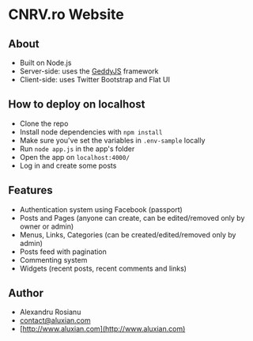 # CNRV.ro Website

## About
- Built on Node.js
- Server-side: uses the [GeddyJS](http://geddyjs.org/) framework
- Client-side: uses Twitter Bootstrap and Flat UI

## How to deploy on localhost
- Clone the repo
- Install node dependencies with `npm install`
- Make sure you've set the variables in `.env-sample` locally
- Run `node app.js` in the app's folder
- Open the app on `localhost:4000/`
- Log in and create some posts

## Features
- Authentication system using Facebook (passport)
- Posts and Pages (anyone can create, can be edited/removed only by owner or admin)
- Menus, Links, Categories (can be created/edited/removed only by admin)
- Posts feed with pagination
- Commenting system
- Widgets (recent posts, recent comments and links)

## Author
- Alexandru Rosianu
- [contact@aluxian.com](mailto:contact@aluxian.com)
- [http://www.aluxian.com](http://www.aluxian.com)
